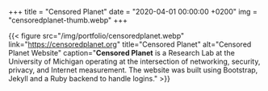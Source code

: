 +++
title = "Censored Planet"
date = "2020-04-01 00:00:00 +0200"
img = "censoredplanet-thumb.webp"
+++

{{< figure src="/img/portfolio/censoredplanet.webp" link="https://censoredplanet.org" title="Censored Planet" alt="Censored Planet Website" caption="**Censored Planet** is a Research Lab at the University of Michigan operating at the intersection of networking, security, privacy, and Internet measurement. The website was built using Bootstrap, Jekyll and a Ruby backend to handle logins." >}}
